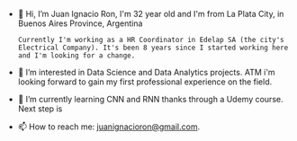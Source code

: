 - 👋 Hi, I’m Juan Ignacio Ron, I'm 32 year old and I'm from La Plata City, in Buenos Aires Province, Argentina

      Currently I'm working as a HR Coordinator in Edelap SA (the city's Electrical Company). It's been 8 years since I started working here and I'm looking for a change.
- 👀 I’m interested in Data Science and Data Analytics projects. ATM i'm looking forward to gain my first professional experience on the field.
- 🌱 I’m currently learning CNN and RNN thanks through a Udemy course. Next step is 
- 📫 How to reach me: juanignacioron@gmail.com.

<!---
JI-RON/JI-RON is a ✨ special ✨ repository because its `README.md` (this file) appears on your GitHub profile.
You can click the Preview link to take a look at your changes.
--->
